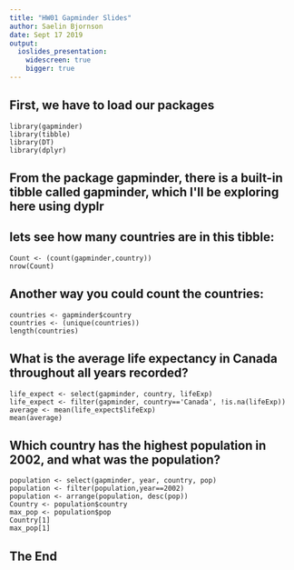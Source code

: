```yaml
---
title: "HW01 Gapminder Slides"
author: Saelin Bjornson
date: Sept 17 2019
output: 
  ioslides_presentation:
    widescreen: true
    bigger: true
---
```

## First, we have to load our packages 
```{r load,warning=FALSE, echo=FALSE}
library(gapminder)
library(tibble)
library(DT)
library(dplyr)
```

## From the package gapminder, there is a built-in tibble called gapminder, which I'll be exploring here using dyplr 

## lets see how many countries are in this tibble: 
```{r}
Count <- (count(gapminder,country))
nrow(Count)
```



## Another way you could count the countries:
```{r}
countries <- gapminder$country
countries <- (unique(countries))
length(countries)
```


## What is the average life expectancy in Canada throughout all years recorded? 

```{r}
life_expect <- select(gapminder, country, lifeExp)
life_expect <- filter(gapminder, country=='Canada', !is.na(lifeExp))
average <- mean(life_expect$lifeExp)
mean(average)
```

## Which country has the highest population in 2002, and what was the population?

```{r}
population <- select(gapminder, year, country, pop)
population <- filter(population,year==2002)
population <- arrange(population, desc(pop))
Country <- population$country
max_pop <- population$pop
Country[1]
max_pop[1]
```

## The End


